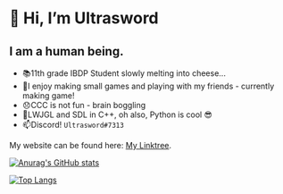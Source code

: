 # 👋 Hi, I’m Ultrasword
## I am a human being.

- 📚11th grade IBDP Student slowly melting into cheese...
- 👀I enjoy making small games and playing with my friends - currently making game!
- 😞CCC is not fun - brain boggling
- 🌱LWJGL and SDL in C++, oh also, Python is cool 😎
- 📫Discord! `Ultrasword#7313`

My website can be found here: [My Linktree](https://linktr.ee/petthepotat).

<!--- git repo https://github.com/anuraghazra/github-readme-stats --->
[![Anurag's GitHub stats](https://github-readme-stats.vercel.app/api?username=Ultrasword)](https://github.com/anuraghazra/github-readme-stats)

[![Top Langs](https://github-readme-stats.vercel.app/api/top-langs/?username=Ultrasword)](https://github.com/anuraghazra/github-readme-stats)


<!---
Ultrasword/Ultrasword is a ✨ special ✨ repository because its `README.md` (this file) appears on your GitHub profile.
You can click the Preview link to take a look at your changes.
--->
